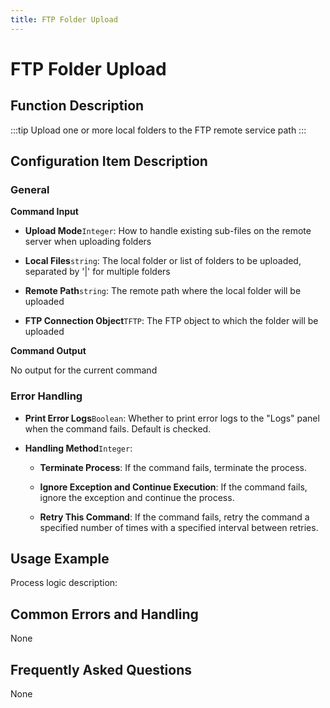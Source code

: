 ```yaml
---
title: FTP Folder Upload
---
```


# FTP Folder Upload

## Function Description

:::tip 
Upload one or more local folders to the FTP remote service path
:::

## Configuration Item Description

### General

**Command Input**

- **Upload Mode**`Integer`: How to handle existing sub-files on the remote server when uploading folders

- **Local Files**`string`: The local folder or list of folders to be uploaded, separated by '|' for multiple folders

- **Remote Path**`string`: The remote path where the local folder will be uploaded

- **FTP Connection Object**`TFTP`: The FTP object to which the folder will be uploaded


**Command Output**

No output for the current command


### Error Handling

- **Print Error Logs**`Boolean`: Whether to print error logs to the "Logs" panel when the command fails. Default is checked. 

- **Handling Method**`Integer`:

    - **Terminate Process**: If the command fails, terminate the process.

    - **Ignore Exception and Continue Execution**: If the command fails, ignore the exception and continue the process.

    - **Retry This Command**: If the command fails, retry the command a specified number of times with a specified interval between retries.

## Usage Example

Process logic description:

## Common Errors and Handling

None

## Frequently Asked Questions

None

